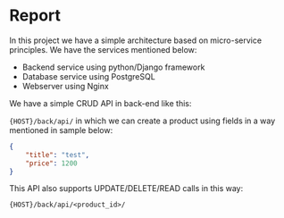 # Report

In this project we have a simple architecture based on micro-service principles.
We have the services mentioned below:
- Backend service using python/Django framework
- Database service using PostgreSQL
- Webserver using Nginx

We have a simple CRUD API in back-end like this:

`{HOST}/back/api/` in which we can create a product using fields in a way mentioned in sample below:

```json
{
    "title": "test",
    "price": 1200
}
```

This API also supports UPDATE/DELETE/READ calls in this way:

`{HOST}/back/api/<product_id>/`


